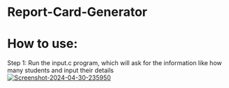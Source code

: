 # Report-Card-Generator
<h1>How to use:</h1>
Step 1: Run the input.c program, which will ask for the information like how many students and input their details
<br>
<a href='https://postimg.cc/v1rsfFLX' target='_blank'><img src='https://i.postimg.cc/v1rsfFLX/Screenshot-2024-04-30-235950.png' border='0' alt='Screenshot-2024-04-30-235950'/></a>
